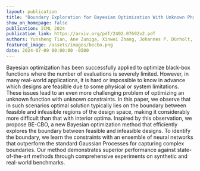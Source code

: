 ```yaml
---
layout: publication
title: "Boundary Exploration for Bayesian Optimization With Unknown Physical Constraints"
show_on_homepage: false
publication: ICML 2024
publication_link: https://arxiv.org/pdf/2402.07692v2.pdf
authors: Yunsheng Tian, Ane Zuniga, Xinwei Zhang, Johannes P. Dürholt, Payel Das, Jie Chen, Wojciech Matusik, Mina Konaković Luković
featured_image: /assets/images/becbo.png
date: 2024-07-09 00:00:00 -0500
---
```


Bayesian optimization has been successfully applied to optimize black-box functions where the number of evaluations is severely limited. However, in many real-world applications, it is hard or impossible to know in advance which designs are feasible due to some physical or system limitations. These issues lead to an even more challenging problem of optimizing an unknown function with unknown constraints. In this paper, we observe that in such scenarios optimal solution typically lies on the boundary between feasible and infeasible regions of the design space, making it considerably more difficult than that with interior optima. Inspired by this observation, we propose BE-CBO, a new Bayesian optimization method that efficiently explores the boundary between feasible and infeasible designs. To identify the boundary, we learn the constraints with an ensemble of neural networks that outperform the standard Gaussian Processes for capturing complex boundaries. Our method demonstrates superior performance against state-of-the-art methods through comprehensive experiments on synthetic and real-world benchmarks.